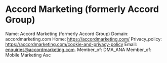 
# Accord Marketing (formerly Accord Group)

Name: Accord Marketing (formerly Accord Group)
Domain: accordmarketing.com
Home: https://accordmarketing.com/
Privacy_policy: https://accordmarketing.com/cookie-and-privacy-policy
Email: enquiries@accordmarketing.com.
Member_of: DMA_ANA
Member_of: Mobile Marketing Asc
